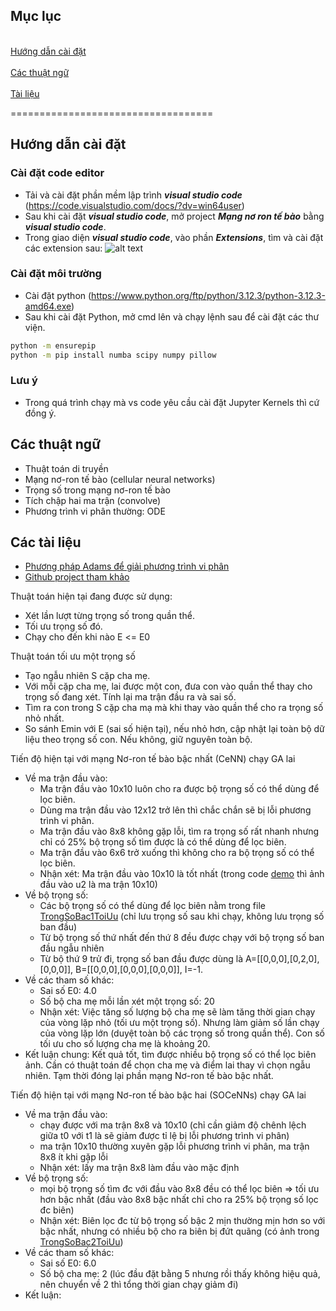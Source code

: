 
## Mục lục
<br>[Hướng dẫn cài đặt](#HuongDanCaiDat)</br>
<br>[Các thuật ngữ](#ThuatNgu)</br>
<br>[Tài liệu](#TaiLieu)</br>

===================================
<a name="HuongDanCaiDat"></a>
## Hướng dẫn cài đặt
### Cài đặt code editor
- Tải và cài đặt phần mềm lập trình ***visual studio code*** (https://code.visualstudio.com/docs/?dv=win64user)
- Sau khi cài đặt ***visual studio code***, mở project ***Mạng nơ ron tế bào*** bằng ***visual studio code***.
- Trong giao diện ***visual studio code***, vào phần ***Extensions***, tìm và cài đặt các extension sau:
![alt text](image.png)
### Cài đặt môi trường
- Cài đặt python (https://www.python.org/ftp/python/3.12.3/python-3.12.3-amd64.exe)
- Sau khi cài đặt Python, mở cmd lên và chạy lệnh sau để cài đặt các thư viện.
```bash
python -m ensurepip
python -m pip install numba scipy numpy pillow
```
### Lưu ý
- Trong quá trình chạy mà vs code yêu cầu cài đặt Jupyter Kernels thì cứ đồng ý.

<a name="ThuatNgu"></a>
## Các thuật ngữ
- Thuật toán di truyền
- Mạng nơ-ron tế bào (cellular neural networks)
- Trọng số trong mạng nơ-ron tế bào
- Tích chập hai ma trận (convolve)
- Phương trình vi phân thường: ODE

<a name="TaiLieu"></a>
## Các tài liệu
- [Phương pháp Adams để giải phương trình vi phân](https://mathworld.wolfram.com/AdamsMethod.html)
- [Github project tham khảo](https://github.com/ankitaggarwal011/PyCNN)


Thuật toán hiện tại đang được sử dụng:
- Xét lần lượt từng trọng số trong quần thể.
- Tối ưu trọng số đó.
- Chạy cho đến khi nào E <= E0

Thuật toán tối ưu một trọng số
- Tạo ngẫu nhiên S cặp cha mẹ.
- Với mỗi cặp cha mẹ, lai được một con, đưa con vào quần thể thay cho trọng số đang xét. Tính lại ma trận đầu ra và sai số.  
- Tìm ra con trong S cặp cha mạ mà khi thay vào quần thể cho ra trọng số nhỏ nhất.
- So sánh Emin với E (sai số hiện tại), nếu nhỏ hơn, cập nhật lại toàn bộ dữ liệu theo trọng số con. Nếu không, giữ nguyên toàn bộ.

Tiến độ hiện tại với mạng Nơ-ron tế bào bậc nhất (CeNN) chạy GA lai
- Về ma trận đầu vào:
  - Ma trận đầu vào 10x10 luôn cho ra được bộ trọng số có thể dùng để lọc biên. 
  - Dùng ma trận đầu vào 12x12 trở lên thì chắc chắn sẽ bị lỗi phương trình vi phân.
  - Ma trận đầu vào 8x8 không gặp lỗi, tìm ra trọng số rất nhanh nhưng chỉ có 25% bộ trọng số tìm được là có thể dùng để lọc biên.
  - Ma trận đầu vào 6x6 trở xuống thì không cho ra bộ trọng số có thể lọc biên.
  - Nhận xét: Ma trận đầu vào 10x10 là tốt nhất (trong code [demo](/MangNoronTeBaoBacNhat.ipynb) thì ảnh đầu vào u2 là ma trận 10x10)
- Về bộ trọng số:
  - Các bộ trọng số có thể dùng để lọc biên nằm trong file [TrongSoBac1ToiUu](/TrongSoBac1ToiUu) (chỉ lưu trọng số sau khi chạy, không lưu trọng số ban đầu)
  - Từ bộ trọng số thứ nhất đến thứ 8 đều được chạy với bộ trọng số ban đầu ngẫu nhiên
  - Từ bộ thứ 9 trử đi, trọng số ban đầu được dùng là A=[[0,0,0],[0,2,0],[0,0,0]], B=[[0,0,0],[0,0,0],[0,0,0]], I=-1.
- Về các tham số khác:
  - Sai số E0: 4.0
  - Số bộ cha mẹ mỗi lần xét một trọng số: 20
  - Nhận xét: Việc tăng số lượng bộ cha mẹ sẽ làm tăng thời gian chạy của vòng lặp nhỏ (tối ưu một trọng số). Nhưng làm giảm số lần chạy của vòng lặp lớn (duyệt toàn bộ các trọng số trong quần thể). Con số tối ưu cho số lượng cha mẹ là khoảng 20.
- Kết luận chung: Kết quả tốt, tìm được nhiều bộ trọng số có thể lọc biên ảnh. Cần có thuật toán để chọn cha mẹ và điểm lai thay vì chọn ngẫu nhiên. Tạm thời đóng lại phần mạng Nơ-ron tế bào bậc nhất.

Tiến độ hiện tại với mạng Nơ-ron tế bào bậc hai (SOCeNNs) chạy GA lai
- Về ma trận đầu vào: 
  - chạy được với ma trận 8x8 và 10x10 (chỉ cần giảm độ chênh lệch giữa t0 với t1 là sẽ giảm được tỉ lệ bị lỗi phương trình vi phân)
  - ma trận 10x10 thường xuyên gặp lỗi phương trình vi phân, ma trận 8x8 ít khi gặp lỗi
  - Nhận xét: lấy ma trận 8x8 làm đầu vào mặc định
- Về bộ trọng số: 
  - mọi bộ trọng số tìm đc với đầu vào 8x8 đều có thể lọc biên  => tối ưu hơn bậc nhất (đầu vào 8x8 bậc nhất chỉ cho ra 25% bộ trọng số lọc đc biên)
  - Nhận xét: Biên lọc đc từ bộ trọng số bậc 2 mịn thường mịn hơn so với bậc nhất, nhưng có nhiều bộ cho ra biên bị đứt quãng (có ảnh trong [TrongSoBac2ToiUu](/TrongSoBac2ToiUu))
- Về các tham số khác:
  - Sai số E0: 6.0
  - Số bộ cha mẹ: 2 (lúc đầu đặt bằng 5 nhưng rồi thấy không hiệu quả, nên chuyển về 2 thì tổng thời gian chạy giảm đi)
- Kết luận: 

